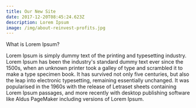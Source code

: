 ```yaml
---
title: Our New Site
date: 2017-12-20T08:45:24.623Z
description: Lorem Ipsum
image: /img/about-reinvest-profits.jpg
---
```



What is Lorem Ipsum?



Lorem Ipsum is simply dummy text of the printing and typesetting industry. Lorem Ipsum has been the industry's standard dummy text ever since the 1500s, when an unknown printer took a galley of type and scrambled it to make a type specimen book. It has survived not only five centuries, but also the leap into electronic typesetting, remaining essentially unchanged. It was popularised in the 1960s with the release of Letraset sheets containing Lorem Ipsum passages, and more recently with desktop publishing software like Aldus PageMaker including versions of Lorem Ipsum.
